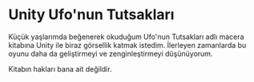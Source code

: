 # Unity Ufo'nun Tutsakları
Küçük yaşlarımda beğenerek okuduğum Ufo'nun Tutsakları adlı macera kitabına Unity ile biraz görsellik katmak istedim.
İlerleyen zamanlarda bu oyunu daha da geliştirmeyi ve zenginleştirmeyi düşünüyorum.


Kitabın hakları bana ait değildir.
